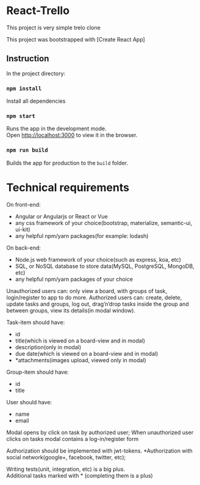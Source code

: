 # React-Trello

This project is very simple trelo clone

This project was bootstrapped with [Create React App]

## Instruction

In the project directory:

### `npm install`

Install all dependencies

### `npm start`

Runs the app in the development mode.<br>
Open [http://localhost:3000](http://localhost:3000) to view it in the browser.

### `npm run build`

Builds the app for production to the `build` folder.

# Technical requirements
 
On front-end:
* Angular or Angularjs or React or Vue
* any css framework of your choice(bootstrap, materialize, semantic-ui,  ui-kit)
* any helpful npm/yarn packages(for example: lodash)

On back-end:
* Node.js web framework of your choice(such as express, koa, etc)
* SQL, or NoSQL database to store data(MySQL, PostgreSQL, MongoDB, etc)
* any helpful npm/yarn packages of your choice

Unauthorized users can: only view a board, with groups of task, login/register to app to do more. 
Authorized users can: create, delete, update tasks and groups, log out, drag’n’drop tasks inside the group and between groups, view its details(in modal window). 

Task-item should have: 
* id
* title(which is viewed on a board-view and in modal)
* description(only in modal)
* due date(which is viewed on a board-view and in modal)
* *attachments(images upload, viewed only in modal)

Group-item should have: 
* id
* title

User should have: 
* name
* email

Modal	opens by click on task by authorized user;
When unauthorized user clicks on tasks modal contains a log-in/register form

Authorization should be implemented with jwt-tokens. 
*Authorization with social network(google+, facebook, twitter, etc);

Writing tests(unit, integration, etc) is a big plus.	
Additional tasks marked with * (completing them is a plus)
